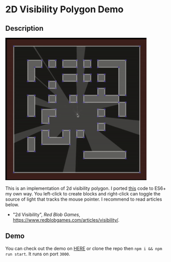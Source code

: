 # 2D Visibility Polygon Demo

## Description

![Sample](sample.gif)

This is an implementation of 2d visibility polygon. I ported [this](https://github.com/OneLoneCoder/olcPixelGameEngine/blob/master/Videos/OneLoneCoder_PGE_ShadowCasting2D.cpp) code to ES6+ my own way. You left-click to create blocks and right-click can toggle the source of light that tracks the mouse pointer. I recommend to read articles below.

- "2d Visibility", <i>Red Blob Games</i>, https://www.redblobgames.com/articles/visibility/.

## Demo

You can check out the demo on [HERE](https://apexcel.github.io/2d-visibility-polygon/) or clone the repo then `npm i && npm run start`. It runs on port `3000`.

